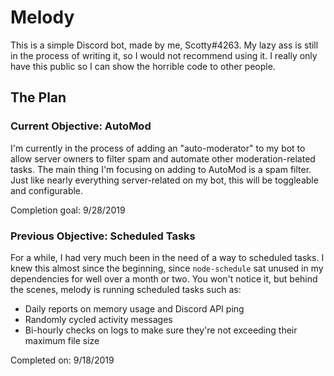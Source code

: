 # Melody

This is a simple Discord bot, made by me, Scotty#4263. My lazy ass is still in the process of writing it, so I would not recommend using it. I really only have this public so I can show the horrible code to other people.

## The Plan

### Current Objective: AutoMod

I'm currently in the process of adding an "auto-moderator" to my bot to allow server owners to filter spam and automate other moderation-related tasks. The main thing I'm focusing on adding to AutoMod is a spam filter. Just like nearly everything server-related on my bot, this will be toggleable and configurable.

Completion goal: 9/28/2019

### Previous Objective: Scheduled Tasks

For a while, I had very much been in the need of a way to scheduled tasks. I knew this almost since the beginning, since `node-schedule` sat unused in my dependencies for well over a month or two. You won't notice it, but behind the scenes, melody is running scheduled tasks such as:
* Daily reports on memory usage and Discord API ping
* Randomly cycled activity messages
* Bi-hourly checks on logs to make sure they're not exceeding their maximum file size

Completed on: 9/18/2019
